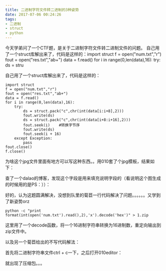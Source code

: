 ```yaml
---
title: 二进制字符文件转二进制的3种姿势 
date: 2017-07-06 00:24:26
tags:
- 二进制
- struct
- python
---
```

今天学弟问了一个CTF题，是关于二进制字符文件转二进制文件的问题。 
自己用了一个struct库解出来了，代码是这样的：import struct
f = open("num.txt","r")
fout = open("res.txt","ab+")
data = f.read()
for i in range(0,len(data),16):
    try:
        ds = stru
<!-- more -->
自己用了一个struct库解出来了，代码是这样的：
~~~
import struct
f = open("num.txt","r")
fout = open("res.txt","ab+")
data = f.read()
for i in range(0,len(data),16):
    try:
        ds = struct.pack("c",chr(int(data[i:i+8],2)))
        fout.write(ds)
        ds = struct.pack("c",chr(int(data[i+8:i+16],2)))
        fout.seek(i)    #转换字节序
        fout.write(ds)
        fout.seek(i + 16)
    except Exception:
        pass
fout.close()
f.close()
~~~

为啥这个jpg文件里面有地方可以写这种东西。。用010套了个jpg模板，结果如下：

查了一个dalao的博客，发现这个字段是用来填充说明字段的（看说明这个图生成的时候用的是PS：））：

好的，认为这题圆满解决，没想到队里的菊苣一行代码解决了问题。。。。。。又学到了新姿势orz
~~~
python -c "print format(int(open('num.txt').read(),2),'x').decode('hex')" > 1.zip
~~~

这里用了一个decode函数，将一个16进制字符串转换为16进制数，重定向输出到zip文件中。

以及另一个菊苣给出的不写代码解法：

首先将二进制字符串文件ctrl + c一下，之后打开010editor：

就出现了压缩包。。。
